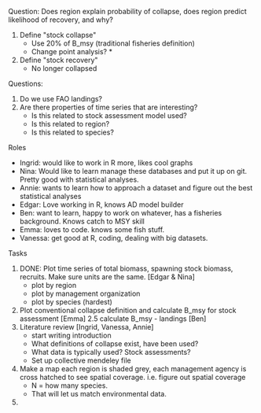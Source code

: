 Question: Does region explain probability of collapse, does region predict likelihood of recovery, and why?

1. Define "stock collapse"
	- Use 20% of B_msy (traditional fisheries definition)
	- Change point analysis?
		*  
2. Define "stock recovery"
	- No longer collapsed

Questions: 

1. Do we use FAO landings?
2. Are there properties of time series that are interesting?
	- Is this related to stock assessment model used?
	- Is this related to region?
	- Is this related to species? 

Roles

- Ingrid: would like to work in R more, likes cool graphs
- Nina: Would like to learn manage these databases and put it up on git. Pretty good with statistical analyses. 
- Annie: wants to learn how to approach a dataset and figure out the best statistical analyses
- Edgar: Love working in R, knows AD model builder
- Ben: want to learn, happy to work on whatever, has a fisheries background. Knows catch to MSY skill
- Emma: loves to code. knows some fish stuff. 
- Vanessa: get good at R, coding, dealing with big datasets. 


Tasks

1. DONE: Plot time series of total biomass, spawning stock biomass, recruits. Make sure units are the same. [Edgar & Nina]
	- plot by region
	- plot by management organization
	- plot by species (hardest)
2. Plot conventional collapse definition and calculate B_msy for stock assessment [Emma]
2.5 calculate B_msy - landings [Ben]
3. Literature review [Ingrid, Vanessa, Annie]
	- start writing introduction
	- What definitions of collapse exist, have been used?
	- What data is typically used? Stock assessments?
	- Set up collective mendeley file
4. Make a map each region is shaded grey, each management agency is cross hatched to see spatial coverage. i.e. figure out spatial coverage
	- N = how many species. 
	- That will let us match environmental data. 
5. 
